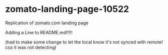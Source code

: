 # zomato-landing-page-10522

Replication of zomato.com landing page

Adding a Line to README.md!!!!!

(had to make some change to let the local know it's not synced with remote! coz it was not detecting)

